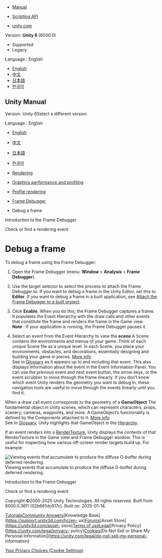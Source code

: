 [](https://docs.unity3d.com)

  * [Manual](../Manual/index.html)
  * [Scripting API](../ScriptReference/index.html)

  * [unity.com](https://unity.com/)

Version: **Unity 6** (6000.0)

  * Supported
  * Legacy

Language : English

  * [English](/Manual/FrameDebugger-debug.html)
  * [中文](/cn/current/Manual/FrameDebugger-debug.html)
  * [日本語](/ja/current/Manual/FrameDebugger-debug.html)
  * [한국어](/kr/current/Manual/FrameDebugger-debug.html)

[](https://docs.unity3d.com)

## Unity Manual

Version: Unity 6Select a different version

Language : English

  * [English](/Manual/FrameDebugger-debug.html)
  * [中文](/cn/current/Manual/FrameDebugger-debug.html)
  * [日本語](/ja/current/Manual/FrameDebugger-debug.html)
  * [한국어](/kr/current/Manual/FrameDebugger-debug.html)

  * [Rendering](rendering-and-post-processing.html)
  * [Graphics performance and profiling](graphics-performance-profiling.html)
  * [Profile rendering](profile-rendering.html)
  * [Frame Debugger](FrameDebugger-landing.html)
  * Debug a frame

[](FrameDebugger.html)

Introduction to the Frame Debugger

[](frame-debugger-window-event-hierarchy.html)

Check or find a rendering event

# Debug a frame

To debug a frame using the Frame Debugger:

  1. Open the Frame Debugger (menu: **Window** > **Analysis** > **Frame Debugger**).
  2. Use the target selector to select the process to attach the Frame Debugger to. If you want to debug a frame in the Unity Editor, set this to **Editor**. If you want to debug a frame in a built application, see [Attach the Frame Debugger to a built project](FrameDebugger-attach.html).
  3. Click **Enable**. When you do this, the Frame Debugger captures a frame. It populates the Event Hierarchy with the draw calls and other events that constitute the frame and renders the frame in the Game view.   
**Note** : If your application is running, the Frame Debugger pauses it.

  4. Select an event from the Event Hierarchy to view the **scene** A Scene contains the environments and menus of your game. Think of each unique Scene file as a unique level. In each Scene, you place your environments, obstacles, and decorations, essentially designing and building your game in pieces. [More info](CreatingScenes.html)  
See in [Glossary](Glossary.html#Scene) as it appears up to and including that
event. This also displays information about the event in the Event Information
Panel. You can use the previous event and next event button, the arrow keys,
or the event scrubber to move through the frame linearly. If you don’t know
which event Unity renders the geometry you want to debug in, these navigation
tools are useful to move through the events linearly until you find it.

When a draw call event corresponds to the geometry of a **GameObject** The
fundamental object in Unity scenes, which can represent characters, props,
scenery, cameras, waypoints, and more. A GameObject’s functionality is defined
by the Components attached to it. [More info](class-GameObject.html)  
See in [Glossary](Glossary.html#GameObject), Unity highlights that GameObject
in the [Hierarchy](Hierarchy.html).

If an event renders into a [RenderTexture](class-RenderTexture.html), Unity
displays the contents of that RenderTexture in the Game view and Frame
Debugger window. This is useful for inspecting how various off-screen render
targets build up. For example:

![Viewing events that accumulate to produce the diffuse G-buffer during
deferred rendering.](../uploads/Main/frame-debugger-event-accumulation.gif)
Viewing events that accumulate to produce the diffuse G-buffer during deferred
rendering.

[](FrameDebugger.html)

Introduction to the Frame Debugger

[](frame-debugger-window-event-hierarchy.html)

Check or find a rendering event

Copyright ©2005-2025 Unity Technologies. All rights reserved. Built from
6000.0.36f1 (02b661dc617c). Built on: 2025-01-14.

[Tutorials](https://learn.unity.com/)[Community
Answers](https://answers.unity3d.com)[Knowledge
Base](https://support.unity3d.com/hc/en-
us)[Forums](https://forum.unity3d.com)[Asset Store](https://unity3d.com/asset-
store)[Terms of
use](https://docs.unity3d.com/Manual/TermsOfUse.html)[Legal](https://unity.com/legal)[Privacy
Policy](https://unity.com/legal/privacy-
policy)[Cookies](https://unity.com/legal/cookie-policy)[Do Not Sell or Share
My Personal Information](https://unity.com/legal/do-not-sell-my-personal-
information)

[Your Privacy Choices (Cookie Settings)](javascript:void\(0\);)

